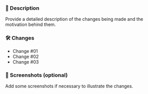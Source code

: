 ### 📝 Description

Provide a detailed description of the changes being made and the motivation behind them.

### 🛠 Changes

- Change #01
- Change #02
- Change #03

### 📸 Screenshots (optional)

Add some screenshots if necessary to illustrate the changes.

